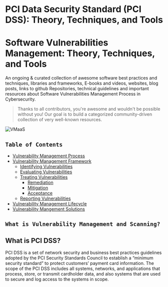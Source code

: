 # PCI Data Security Standard (PCI DSS): Theory, Techniques, and Tools


#  Software Vulnerabilities Management: Theory, Techniques, and Tools

An ongoing & curated collection of awesome software best practices and techniques, libraries and frameworks, E-books and videos, websites, blog posts, links to github Repositories, technical guidelines and important resources about  Software Vulnerabilities Management Process in Cybersecurity.
> Thanks to all contributors, you're awesome and wouldn't be possible without you! Our goal is to build a categorized community-driven collection of very well-known resources.

![VMaaS](https://github.com/paulveillard/cybersecurity-vulnerability-management/blob/main/img/vmaas-chart-v1.png)

## `Table of Contents`
- [Vulnerability Management Process](#vulnerability-management-process)
- [Vulnerability Management Framework](#vulnerability-management-framework)
  - [Identifying Vulnerabilities](#1-identifying-vulnerabilities)
  - [Evaluating Vulnerabilities](#2-evaluating-vulnerabilities)
  - [Treating Vulnerabilities](#3-treating-vulnerabilities)
    - [Remediation](#)
    - [Mitigation](#)
    - [Acceptance](#)
  - [Reporting Vulnerabilities](#4-reporting-vulnerabilities)
- [Vulnerability Management Lifecycle](#vulnerability-management-lifecycle)
- [Vulnerability Mangement Solutions](#vulnerability-management-solutions)


## `What is Vulnerability Management and Scanning?`


## What is PCI DSS?
PCI DSS is a set of network security and business best practices guidelines adopted by the PCI Security Standards Council to establish a “minimum security standard” to protect customers’ payment card information. The scope of the PCI DSS includes all systems, networks, and applications that process, store, or transmit cardholder data, and also systems that are used to secure and log access to the systems in scope.


